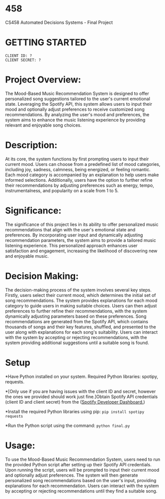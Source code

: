 # 458
CS458 Automated Decisions Systems - Final Project

# GETTING STARTED
    CLIENT ID: ?
    CLIENT SECRET: ?

# Project Overview:
The Mood-Based Music Recommendation System is designed to offer personalized song suggestions tailored to the user's current emotional state. Leveraging the Spotify API, this system allows users to input their mood and optionally adjust preferences to receive customized song recommendations. By analyzing the user's mood and preferences, the system aims to enhance the music listening experience by providing relevant and enjoyable song choices.

# Description:
At its core, the system functions by first prompting users to input their current mood. Users can choose from a predefined list of mood categories, including joy, sadness, calmness, being energized, or feeling romantic. Each mood category is accompanied by an explanation to help users make informed selections. Additionally, users have the option to further refine their recommendations by adjusting preferences such as energy, tempo, instrumentalness, and popularity on a scale from 1 to 5.

# Significance:
The significance of this project lies in its ability to offer personalized music recommendations that align with the user's emotional state and preferences. By incorporating user input and dynamically adjusting recommendation parameters, the system aims to provide a tailored music listening experience. This personalized approach enhances user satisfaction and engagement, increasing the likelihood of discovering new and enjoyable music.

# Decision Making:
The decision-making process of the system involves several key steps. Firstly, users select their current mood, which determines the initial set of song recommendations. The system provides explanations for each mood category to guide users in making suitable choices. Users can then adjust preferences to further refine their recommendations, with the system dynamically adjusting parameters based on these preferences. Song recommendations are generated from the Spotify API, which contains thousands of songs and their key features, shuffled, and presented to the user along with explanations for each song's suitability. Users can interact with the system by accepting or rejecting recommendations, with the system providing additional suggestions until a suitable song is found.

# Setup
*Have Python installed on your system. Required Python libraries: spotipy, requests.

*[Only use if you are having issues with the client ID and secret, however the ones we provided should work just fine.]Obtain Spotify API credentials (client ID and client secret) from the ([Spotify Developer Dashboard.](https://developer.spotify.com/documentation/web-api/tutorials/getting-started))

*Install the required Python libraries using pip:
`pip install spotipy requests`

*Run the Python script using the command:
`python final.py`


# Usage:
To use the Mood-Based Music Recommendation System, users need to run the provided Python script after setting up their Spotify API credentials. Upon running the script, users will be prompted to input their current mood and optionally adjust preferences. The system will then generate personalized song recommendations based on the user's input, providing explanations for each recommendation. Users can interact with the system by accepting or rejecting recommendations until they find a suitable song.

